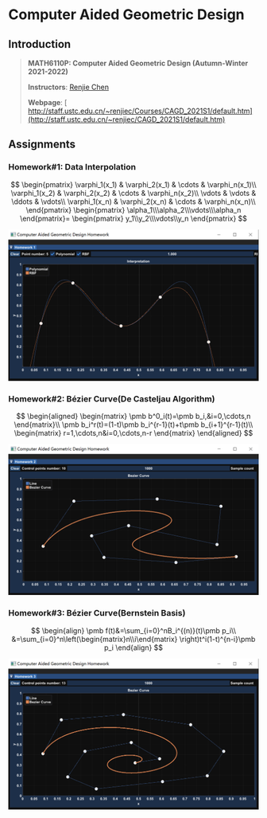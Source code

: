 # Computer Aided Geometric Design

## Introduction

> **MATH6110P: Computer Aided Geometric Design (Autumn-Winter 2021-2022)**
>
> **Instructors**: [Renjie Chen](http://staff.ustc.edu.cn/~renjiec)
>
> **Webpage**: [ http://staff.ustc.edu.cn/~renjiec/Courses/CAGD_2021S1/default.htm](http://staff.ustc.edu.cn/~renjiec/CAGD_2021S1/default.htm)

## Assignments

### Homework#1: Data Interpolation

$$
\begin{pmatrix}
		\varphi_1(x_1) & \varphi_2(x_1) & \cdots & \varphi_n(x_1)\\
		\varphi_1(x_2) & \varphi_2(x_2) & \cdots & \varphi_n(x_2)\\
		\vdots & \vdots & \ddots & \vdots\\
		\varphi_1(x_n) & \varphi_2(x_n) & \cdots & \varphi_n(x_n)\\
	\end{pmatrix}
	\begin{pmatrix}
		\alpha_1\\\alpha_2\\\vdots\\\alpha_n
	\end{pmatrix}=
	\begin{pmatrix}
		y_1\\y_2\\\vdots\\y_n
	\end{pmatrix}
$$

![](images/interpolation.png)

### Homework#2: Bézier Curve(De Casteljau Algorithm)

$$
\begin{aligned}
		\begin{matrix}
			\pmb b^0_i(t)=\pmb b_i,&i=0,\cdots,n
		\end{matrix}\\
		\pmb b_i^r(t)=(1-t)\pmb b_i^{r-1}(t)+t\pmb b_{i+1}^{r-1}(t)\\
		\begin{matrix}
			r=1,\cdots,n&i=0,\cdots,n-r
		\end{matrix}
	\end{aligned}
$$

![](images/bezier1.png)

### Homework#3: Bézier Curve(Bernstein Basis)

$$
\begin{align}
\pmb f(t)&=\sum_{i=0}^nB_i^{(n)}(t)\pmb p_i\\
&=\sum_{i=0}^n\left(\begin{matrix}n\\i\end{matrix} \right)t^i(1-t)^{n-i}\pmb p_i
\end{align}
$$

![](images/bezier2.png)

